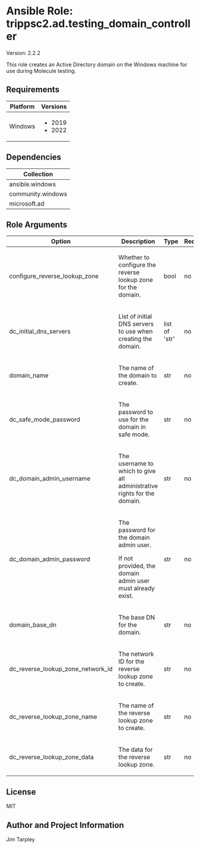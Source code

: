 <!-- BEGIN_ANSIBLE_DOCS -->

# Ansible Role: trippsc2.ad.testing_domain_controller
Version: 2.2.2

This role creates an Active Directory domain on the Windows machine for use during Molecule testing.

## Requirements

| Platform | Versions |
| -------- | -------- |
| Windows | <ul><li>2019</li><li>2022</li></ul> |

## Dependencies

| Collection |
| ---------- |
| ansible.windows |
| community.windows |
| microsoft.ad |

## Role Arguments
|Option|Description|Type|Required|Choices|Default|
|---|---|---|---|---|---|
| configure_reverse_lookup_zone | <p>Whether to configure the reverse lookup zone for the domain.</p> | bool | no |  | true |
| dc_initial_dns_servers | <p>List of initial DNS servers to use when creating the domain.</p> | list of 'str' | no |  | ["8.8.8.8", "1.1.1.1"] |
| domain_name | <p>The name of the domain to create.</p> | str | no |  | test.loc |
| dc_safe_mode_password | <p>The password to use for the domain in safe mode.</p> | str | no |  | SecurePassword123! |
| dc_domain_admin_username | <p>The username to which to give all administrative rights for the domain.</p> | str | no |  | vagrant |
| dc_domain_admin_password | <p>The password for the domain admin user.</p><p>If not provided, the domain admin user must already exist.</p> | str | no |  |  |
| domain_base_dn | <p>The base DN for the domain.</p> | str | no |  | DC=test,DC=loc |
| dc_reverse_lookup_zone_network_id | <p>The network ID for the reverse lookup zone to create.</p> | str | no |  | {{ ansible_host | ansible.utils.ipsubnet(24) }} |
| dc_reverse_lookup_zone_name | <p>The name of the reverse lookup zone to create.</p> | str | no |  | {{ (ansible_host | split('.'))[1] }}.{{ (ansible_host | split('.'))[0] }}.in-addr.arpa |
| dc_reverse_lookup_zone_data | <p>The data for the reverse lookup zone.</p> | str | no |  | {{ (ansible_host | split('.'))[3] }}.{{ (ansible_host | split('.'))[2] }} |


## License
MIT

## Author and Project Information
Jim Tarpley
<!-- END_ANSIBLE_DOCS -->
